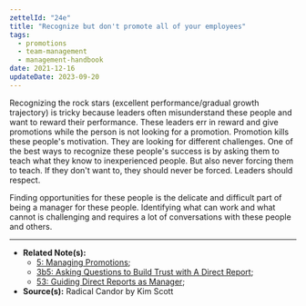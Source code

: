```yaml
---
zettelId: "24e"
title: "Recognize but don't promote all of your employees"
tags:
  - promotions
  - team-management
  - management-handbook
date: 2021-12-16
updateDate: 2023-09-20
---
```


Recognizing the rock stars (excellent performance/gradual growth trajectory) is tricky because leaders often misunderstand these people and want to reward their performance. These leaders err in reward and give promotions while the person is not looking for a promotion. Promotion kills these people's motivation. They are looking for different challenges. One of the best ways to recognize these people's success is by asking them to teach what they know to inexperienced people. But also never forcing them to teach. If they don't want to, they should never be forced. Leaders should respect.

Finding opportunities for these people is the delicate and difficult part of being a manager for these people. Identifying what can work and what cannot is challenging and requires a lot of conversations with these people and others.

---

- **Related Note(s):**
  - [5: Managing Promotions](/notes/5/);
  - [3b5: Asking Questions to Build Trust with A Direct Report](/notes/3b5/);
  - [53: Guiding Direct Reports as Manager](/notes/53/);
- **Source(s):** Radical Candor by Kim Scott
